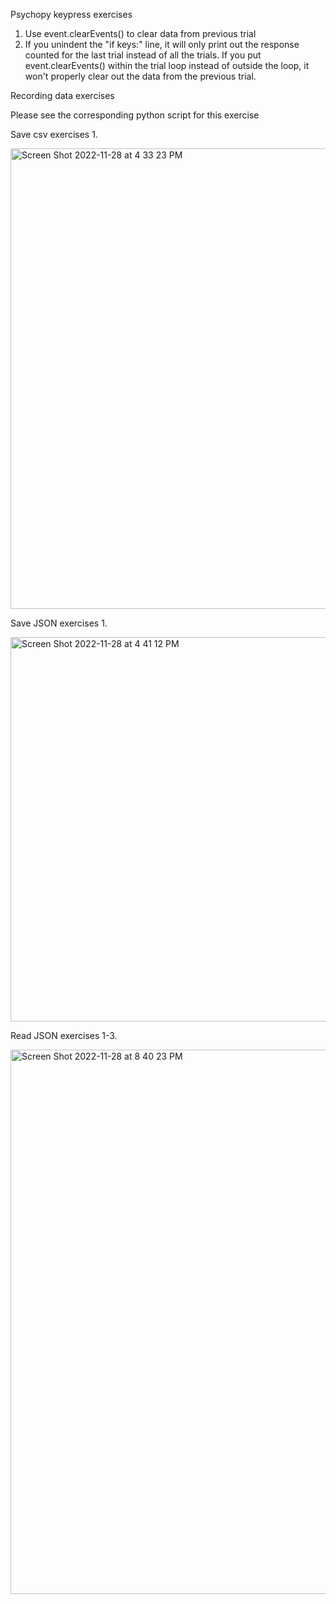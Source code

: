 Psychopy keypress exercises

1. Use event.clearEvents() to clear data from previous trial
2. If you unindent the "if keys:" line, it will only print out the response counted for the last trial instead of all the trials. If you put event.clearEvents() within the trial loop instead of outside the loop, it won't properly clear out the data from the previous trial.

Recording data exercises

Please see the corresponding python script for this exercise

Save csv exercises
1. 

<img width="737" alt="Screen Shot 2022-11-28 at 4 33 23 PM" src="https://user-images.githubusercontent.com/113372942/204432638-c006462b-d81b-48d3-9f5a-6a669780b173.png">

Save JSON exercises
1.

<img width="615" alt="Screen Shot 2022-11-28 at 4 41 12 PM" src="https://user-images.githubusercontent.com/113372942/204432731-a4e5e684-4fb5-4b82-9f43-f96c2e4f690d.png">

Read JSON exercises
1-3.

<img width="871" alt="Screen Shot 2022-11-28 at 8 40 23 PM" src="https://user-images.githubusercontent.com/113372942/204433129-46e9a153-9f0e-44a2-8570-84c6e596e924.png">
